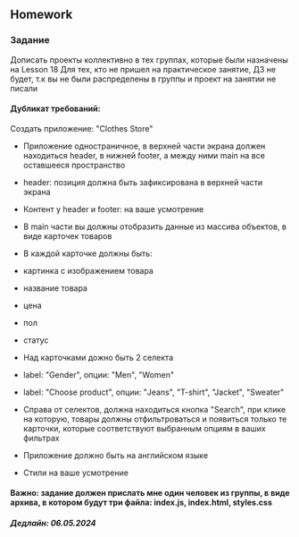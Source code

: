 ##  Homework

### Задание

Дописать проекты коллективно в тех группах, которые были назначены на Lesson 18
Для тех, кто не пришел на практическое занятие, ДЗ не будет, т.к вы не были распределены в группы и проект на занятии не писали

#### Дубликат требований:
Создать приложение: "Clothes Store"

 - Приложение одностраничное, в верхней части экрана должен находиться header, в нижней footer, а между ними main на все оставшееся пространство

 - header: позиция должна быть зафиксирована в верхней части экрана

 - Контент у header и footer: на ваше усмотрение

 - В main части вы должны отобразить данные из массива объектов, в виде карточек товаров

 - В каждой карточке должны быть:
  - картинка с изображением товара
  - название товара
  - цена
  - пол
  - статус

 - Над карточками дожно быть 2 селекта 
  - label: "Gender", опции: "Men", "Women"
  - label: "Choose product", опции: "Jeans", "T-shirt", "Jacket", "Sweater"

 - Справа от селектов, должна находиться кнопка "Search", при клике на которую, товары должны отфильтроваться и появиться только те карточки, которые соответствуют выбранным опциям в ваших фильтрах

 - Приложение должно быть на английском языке

 - Стили на ваше усмотрение

 #### Важно: задание должен прислать мне один человек из группы, в виде архива, в котором будут три файла: index.js, index.html, styles.css

##### Дедлайн: 06.05.2024


